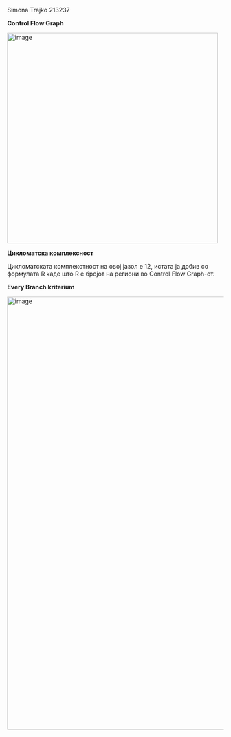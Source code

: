 Simona Trajko 213237

**Control Flow Graph**

<img width="490" alt="image" src="https://github.com/simonatrajko/SI_2023_lab2_213237/assets/126770010/6ff36c5f-fbb4-4d36-a2d0-fab74912701b">

**Цикломатска комплексност**

Цикломатската комплекстност на овој јазол е 12, истата ја добив со формулата R каде што R е бројот на региони во Control Flow Graph-от.

**Every Branch kriterium**

<img width="1008" alt="image" src="https://github.com/simonatrajko/SI_2023_lab2_213237/assets/126770010/3fd5fc54-f30e-44cd-ba6c-2ee4039c7a62">
